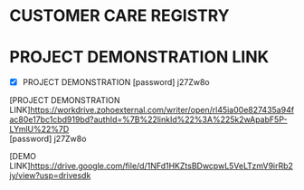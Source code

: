 # CUSTOMER CARE REGISTRY
# PROJECT DEMONSTRATION LINK

- [x] PROJECT DEMONSTRATION 
[password] j27Zw8o

[PROJECT DEMONSTRATION LINK]https://workdrive.zohoexternal.com/writer/open/rl45ia00e827435a94fac80e17bc1cbd919bd?authId=%7B%22linkId%22%3A%225k2wApabF5P-LYmlU%22%7D <br> 
[password] j27Zw8o<br>

[DEMO LINK]https://drive.google.com/file/d/1NFd1HKZtsBDwcpwL5VeLTzmV9irRb2jy/view?usp=drivesdk <br>
